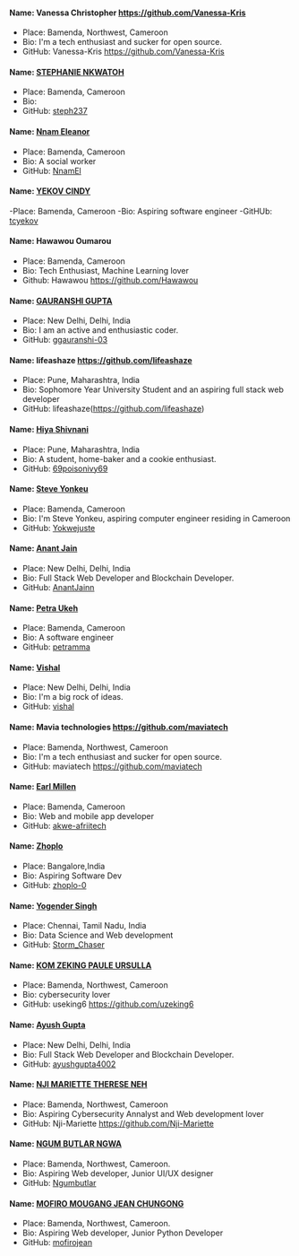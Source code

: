 #### Name: Vanessa Christopher https://github.com/Vanessa-Kris

- Place: Bamenda, Northwest, Cameroon
- Bio: I'm a tech enthusiast and sucker for open source.
- GitHub: Vanessa-Kris https://github.com/Vanessa-Kris

#### Name: [STEPHANIE NKWATOH](https://github.com/steph237)

- Place: Bamenda, Cameroon
- Bio:
- GitHub: [steph237](https://github.com/steph237)


#### Name: [Nnam Eleanor](https://github.com/NnamEl)
- Place: Bamenda, Cameroon
- Bio: A social worker 
- GitHub: [NnamEl](https://github.com/NnamEl)

#### Name: [YEKOV CINDY](https://github.com/tcyekov)
-Place: Bamenda, Cameroon
-Bio: Aspiring software engineer
-GitHUb: [tcyekov](https://github.com/tcyekov)


#### Name: Hawawou Oumarou

- Place: Bamenda, Cameroon
- Bio: Tech Enthusiast, Machine Learning lover
- Github: Hawawou https://github.com/Hawawou

#### Name: [GAURANSHI GUPTA](https://github.com/ggauranshi-03)

- Place: New Delhi, Delhi, India
- Bio: I am an active and enthusiastic coder.
- GitHub: [ggauranshi-03](https://github.com/ggauranshi-03)


#### Name: lifeashaze https://github.com/lifeashaze

- Place: Pune, Maharashtra, India
- Bio: Sophomore Year University Student and an aspiring full stack web developer
- GitHub: lifeashaze(https://github.com/lifeashaze)

#### Name: [Hiya Shivnani](https://github.com/69poisonivy69)

- Place: Pune, Maharashtra, India
- Bio: A student, home-baker and a cookie enthusiast.
- GitHub: [69poisonivy69](https://github.com/69poisonivy69)


#### Name: [Steve Yonkeu](https://yokwejuste.me)
- Place: Bamenda, Cameroon
- Bio: I'm Steve Yonkeu, aspiring computer engineer residing in Cameroon
- GitHub: [Yokwejuste](https://github.com/yokwejuste)


#### Name: [Anant Jain](https://github.com/AnantJainn)

- Place: New Delhi, Delhi, India
- Bio: Full Stack Web Developer and Blockchain Developer.
- GitHub: [AnantJainn](https://github.com/AnantJainn)

#### Name: [Petra Ukeh](https://github.com/petramma)
- Place: Bamenda, Cameroon
- Bio: A software engineer 
- GitHub: [petramma](https://github.com/petramma)


#### Name: [Vishal](https://github.com/vishalrock1912)
- Place: New Delhi, Delhi, India
- Bio: I'm a big rock of ideas.
- GitHub: [vishal](https://github.com/vishalrock1912)


#### Name: Mavia technologies https://github.com/maviatech

- Place: Bamenda, Northwest, Cameroon
- Bio: I'm a tech enthusiast and sucker for open source.
- GitHub: maviatech https://github.com/maviatech

#### Name: [Earl Millen](https://github.com/akwe-afriitech)
- Place: Bamenda, Cameroon
- Bio: Web and mobile app developer 
- GitHub: [akwe-afriitech](https://github.com/akwe-afriitech)


#### Name: [Zhoplo](https://github.com/zhoplo-0)
- Place: Bangalore,India
- Bio: Aspiring Software Dev
- GitHub: [zhoplo-0](https://github.com/zhoplo-0)

#### Name: [Yogender Singh](https://github.com/YOGENDERSS)
- Place: Chennai, Tamil Nadu, India
- Bio: Data Science and Web development 
- GitHub: [Storm_Chaser](https://github.com/YOGENDERS)

#### Name: [KOM ZEKING PAULE URSULLA](https://github.com/uzeking6)
- Place: Bamenda, Northwest, Cameroon
- Bio: cybersecurity lover
- GitHub: useking6  https://github.com/uzeking6

#### Name: [Ayush Gupta](https://github.com/ayushgupta4002)

- Place: New Delhi, Delhi, India
- Bio: Full Stack Web Developer and Blockchain Developer.
- GitHub: [ayushgupta4002](https://github.com/ayushgupta4002)



#### Name: [NJI MARIETTE THERESE NEH](https://github.com/Nji-Mariette)
- Place: Bamenda, Northwest, Cameroon
- Bio: Aspiring Cybersecurity Annalyst and Web development lover
- GitHub: Nji-Mariette  https://github.com/Nji-Mariette

#### Name: [NGUM BUTLAR NGWA](https://github.com/Ngumbutlar)
- Place: Bamenda, Northwest, Cameroon.
- Bio: Aspiring Web developer, Junior UI/UX designer
- GitHub: [Ngumbutlar](https://github.com/Ngumbutlar)

#### Name: [MOFIRO MOUGANG JEAN CHUNGONG](https://github.com/mofirojean)
- Place: Bamenda, Northwest, Cameroon.
- Bio: Aspiring Web developer, Junior Python Developer
- GitHub: [mofirojean](https://github.com/mofirojean)

